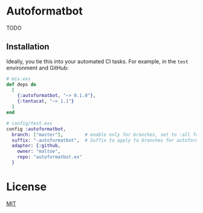 # Autoformatbot

TODO

## Installation

Ideally, you tie this into your automated CI tasks. For example, in the `test` environment and GitHub:

```elixir
# mix.exs
def deps do
  [
    {:autoformatbot, "~> 0.1.0"},
    {:tentacat, "~> 1.1"}
  ]
end
```

```elixir
# config/test.exs
config :autoformatbot,
  branch: ["master"],        # enable only for branches, set to :all for all
  suffix: "-autoformatbot",  # Suffix to apply to branches for autoformatted commits
  adapter: {:github,
    owner: "maltoe",
    repo: "autoformatbot.ex"
  }
```

# License

[MIT](LICENSE)
